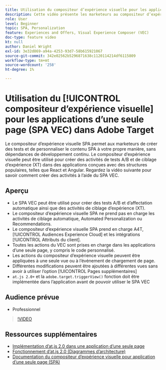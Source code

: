 ```yaml
---
title: Utilisation du compositeur d’expérience visuelle pour les applications d’une seule page (SPA VEC)
description: Cette vidéo présente les marketeurs au compositeur d’expérience visuelle Adobe Target pour les applications d’une seule page (SPA VEC). Regardez cette vidéo pour savoir comment créer des activités à l’aide du SPA VEC.
role: User
level: Beginner
topic: SPA, Personalization
feature: Experiences and Offers, Visual Experience Composer (VEC)
doc-type: feature video
kt: null
author: Daniel Wright
exl-id: 3e32d869-a94a-4253-93d7-58b615921067
source-git-commit: 342e02562b5296871638c1120114214df6115809
workflow-type: tm+mt
source-wordcount: '258'
ht-degree: 1%

---
```


# Utilisation du [!UICONTROL compositeur d’expérience visuelle] pour les applications d’une seule page (SPA VEC) dans Adobe Target

Le compositeur d’expérience visuelle SPA permet aux marketeurs de créer des tests et de personnaliser le contenu SPA à votre propre manière, sans dépendances de développement continu. Le compositeur d’expérience visuelle peut être utilisé pour créer des activités de tests A/B et de ciblage d’expérience (XT) dans des applications conçues avec des structures populaires, telles que React et Angular. Regardez la vidéo suivante pour savoir comment créer des activités à l’aide du SPA VEC.

## Aperçu

* Le SPA VEC peut être utilisé pour créer des tests A/B et d’affectation automatique ainsi que des activités de ciblage d’expérience (XT).
* Le compositeur d’expérience visuelle SPA ne prend pas en charge les activités de ciblage automatique, Automated Personalization ou Recommendations.
* Le compositeur d’expérience visuelle SPA prend en charge A4T, [!UICONTROL Audiences Experience Cloud] et les intégrations [!UICONTROL Attributs du client].
* Toutes les actions du VEC sont prises en charge dans les applications d’une seule page, y compris le code personnalisé.
* Les actions du compositeur d’expérience visuelle peuvent être appliquées à une seule vue ou à l’événement de chargement de page.
* Différentes modifications peuvent être ajoutées à différentes vues sans avoir à utiliser l’option [!UICONTROL Pages supplémentaires]
* `at.js 2.0+` et la  `adobe.target.triggerView()` fonction doit être implémentée dans l’application avant de pouvoir utiliser le SPA VEC

## Audience prévue

* Professionnel

>[!VIDEO](https://video.tv.adobe.com/v/26249?quality=12)


## Ressources supplémentaires

* [Implémentation d’at.js 2.0 dans une application d’une seule page](../implementation/implement-atjs-20-in-a-single-page-application.md)
* [Fonctionnement d’at.js 2.0 (Diagrammes d’architecture)](../implementation/understanding-how-atjs-20-works.md)
* [Documentation du compositeur d’expérience visuelle pour application d’une seule page (SPA)](https://experienceleague.adobe.com/docs/target/using/experiences/spa-visual-experience-composer.html?lang=en)
